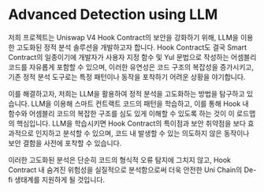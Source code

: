 # Advanced Detection using LLM

저희 프로젝트는 Uniswap V4 Hook Contract의 보안을 강화하기 위해, LLM을 이용한 고도화된 정적 분석 솔루션을 개발하고자 합니다. Hook Contract도 결국 Smart Contract의 일종이기에 개발자가 사용자 지정 함수 및 Yul 문법으로 작성하는 어셈블리 코드를 자유롭게 포함할 수 있으며, 이러한 유연성은 코드 구조의 복잡성을 증가시키고, 기존 정적 분석 도구로는 특정 패턴이나 동작을 포착하기 어려운 상황을 야기합니다.

이를 해결하고자, 저희는 LLM을 활용하여 정적 분석을 고도화하는 방법을 탐구하고 있습니다. LLM을 이용해 스마트 컨트랙트 코드의 패턴을 학습하고, 이를 통해 Hook 내 함수와 어셈블리 코드의 복잡한 구조를 심도 있게 이해할 수 있도록 하는 것이 이 로드맵의 핵심입니다. LLM을 학습시키면 Hook Contract의 특이점과 보안 취약점을 보다 효과적으로 인지하고 분석할 수 있으며, 코드 내 발생할 수 있는 의도하지 않은 동작이나 보안 결함을 사전에 포착할 수 있습니다.

이러한 고도화된 분석은 단순히 코드의 형식적 오류 탐지에 그치지 않고, Hook Contract 내 숨겨진 위험성을 실질적으로 분석함으로써 더욱 안전한 Uni Chain의 De-fi 생태계를 지원하게 될 것입니다.
